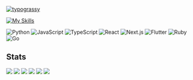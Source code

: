 [![typograssy](https://typograssy.deno.dev/api?text=naoya25)](https://github.com/kawarimidoll/typograssy)



[![My Skills](https://skillicons.dev/icons?i=js,ts,dart,python,ruby,react,nextjs,flutter)](https://skillicons.dev)

![Python](https://img.shields.io/badge/-Python-F9DC3E.svg?logo=python&style=flat)
![JavaScript](https://img.shields.io/badge/-JavaScript-276DC3.svg?logo=javascript&style=flat)
![TypeScript](https://img.shields.io/badge/-TypeScript-3178C6.svg?logo=typescript&style=flat)
![React](https://img.shields.io/badge/-React-4AB197.svg?logo=react&style=flat)
![Next.js](https://img.shields.io/badge/-Next.js-000000.svg?logo=next.js&style=flat)
![Flutter](https://img.shields.io/badge/-Flutter-02569B.svg?logo=flutter&style=flat)
![Ruby](https://img.shields.io/badge/-Ruby-CC342D.svg?logo=ruby&style=flat)
![Go](https://img.shields.io/badge/-Go-00A7D0.svg?logo=go&style=flat)



## Stats
![](https://github-readme-stats.vercel.app/api?username=naoya25&show_icons=true&theme=radical)
![](http://github-profile-summary-cards.vercel.app/api/cards/profile-details?username=naoya25&theme=gruvbox)
![](http://github-profile-summary-cards.vercel.app/api/cards/repos-per-language?username=naoya25&theme=gruvbox)
![](http://github-profile-summary-cards.vercel.app/api/cards/most-commit-language?username=naoya25&theme=gruvbox)
![](http://github-profile-summary-cards.vercel.app/api/cards/stats?username=naoya25&theme=gruvbox)
![](http://github-profile-summary-cards.vercel.app/api/cards/productive-time?username=naoya25&theme=gruvbox&utcOffset=9)

